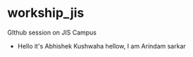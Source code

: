 # workship_jis
GIthub session on JIS Campus
- Hello it's Abhishek Kushwaha 
hellow, I am Arindam sarkar
